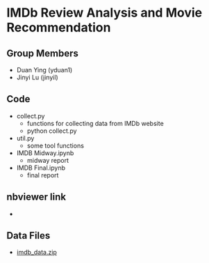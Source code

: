 # IMDb Review Analysis and Movie Recommendation

## Group Members
* Duan Ying (yduan1)
* Jinyi Lu (jinyil)

## Code
* collect.py
    * functions for collecting data from IMDb website
    * python collect.py
* util.py
    * some tool functions
* IMDB Midway.ipynb
    * midway report
* IMDB Final.ipynb
    * final report

## nbviewer link
* 

## Data Files
* [imdb_data.zip](https://drive.google.com/file/d/0B9XkguO2d05IZFZZUUstVTFpeGs/view?usp=sharing)